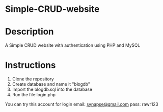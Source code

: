 # Simple-CRUD-website

# Description
A Simple CRUD website with authentication using PHP and MySQL

# Instructions
1. Clone the repository
2. Create database and name it "blogdb"
3. Import the blogdb.sql into the database
4. Run the file login.php

You can try this account for login
email: synapse@gmail.com
pass: rawr123
